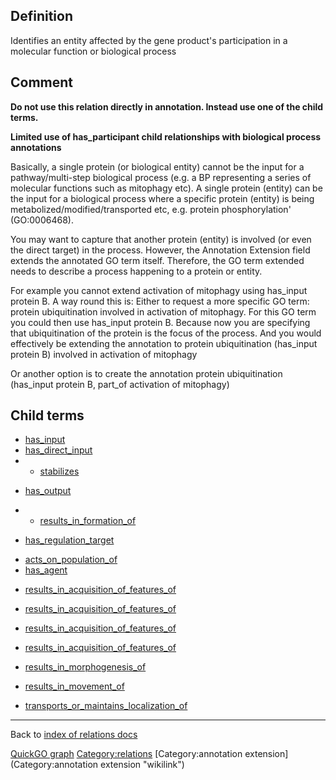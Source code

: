 ## Definition

Identifies an entity affected by the gene product's participation in a molecular function or biological process 

Comment
-------

**Do not use this relation directly in annotation. Instead use one of the child terms.**

**Limited use of has\_participant child relationships with biological process annotations**

Basically, a single protein (or biological entity) cannot be the input for a pathway/multi-step biological process (e.g. a BP representing a series of molecular functions such as mitophagy etc). A single protein (entity) can be the input for a biological process where a specific protein (entity) is being metabolized/modified/transported etc, e.g. protein phosphorylation' (GO:0006468).

You may want to capture that another protein (entity) is involved (or even the direct target) in the process. However, the Annotation Extension field extends the annotated GO term itself. Therefore, the GO term extended needs to describe a process happening to a protein or entity.

For example you cannot extend activation of mitophagy using has_input protein B. A way round this is: Either to request a more specific GO term: protein ubiquitination involved in activation of mitophagy. For this GO term you could then use has_input protein B. Because now you are specifying that ubiquitination of the protein is the focus of the process. And you would effectively be extending the annotation to protein ubiquitination (has_input protein B) involved in activation of mitophagy

Or another option is to create the annotation protein ubiquitination (has_input protein B, part_of activation of mitophagy)

Child terms
-----------

-   [has\_input](https://github.com/geneontology/annotation_extensions/blob/master/doc/has_input.md)
-   [has\_direct\_input](https://github.com/geneontology/annotation_extensions/blob/master/doc/has_direct_input.md)
-   * [stabilizes](https://github.com/geneontology/annotation_extensions/blob/master/doc/stabilizes.md)

<!-- -->

-   [has\_output](https://github.com/geneontology/annotation_extensions/blob/master/doc/has_ouput.md)
<!-- -->
-   -   [results\_in\_formation\_of](https://github.com/geneontology/annotation_extensions/blob/master/doc/results_in_formation_of.md)

<!-- -->

-   [has\_regulation\_target](https://github.com/geneontology/annotation_extensions/blob/master/doc/has_regulation_target.md)

<!-- -->

-   [acts\_on\_population\_of](https://github.com/geneontology/annotation_extensions/blob/master/doc/acts_on_population_of.md)
-   [has\_agent](https://github.com/geneontology/annotation_extensions/blob/master/doc/has_agent.md)

<!-- -->
-   [results\_in_acquisition\_of\_features\_of](https://github.com/geneontology/annotation_extensions/blob/master/doc/results_in_acquisition_of_features_of.md)

<!-- -->
-   [results\_in_acquisition\_of\_features\_of](https://github.com/geneontology/annotation_extensions/blob/master/doc/results_in_acquisition_of_features_of.md)

<!-- -->
-   [results\_in_acquisition\_of\_features\_of](https://github.com/geneontology/annotation_extensions/blob/master/doc/results_in_acquisition_of_features_of.md)

<!-- -->
-   [results\_in_acquisition\_of\_features\_of](https://github.com/geneontology/annotation_extensions/blob/master/doc/results_in_acquisition_of_features_of.md)

<!-- -->
-   [results\_in\_morphogenesis\_of](https://github.com/geneontology/annotation_extensions/blob/master/doc/results_in_morphogenesis_of.md)

<!-- -->
-   [results\_in\_movement\_of](https://github.com/geneontology/annotation_extensions/blob/master/doc/results_in_movement_of.md)

<!-- -->
-   [transports\_or\_maintains\_localization\_of](https://github.com/geneontology/annotation_extensions/blob/master/doc/transports_or_maintains_localization_of.md)

<!-- -->

------------------------------------------------------------------------

Back to [index of relations docs](https://github.com/geneontology/annotation_extensions/tree/master/doc)

[QuickGO graph](http://www.ebi.ac.uk/QuickGO/AnnotationExtensionRelations.html)
<Category:relations> [Category:annotation extension](Category:annotation extension "wikilink")
